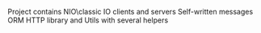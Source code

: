 Project contains NIO\classic IO clients and servers
Self-written messages
ORM
HTTP library and Utils with several helpers

